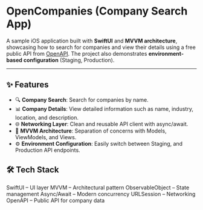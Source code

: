 # OpenCompanies (Company Search App)

A sample iOS application built with **SwiftUI** and **MVVM architecture**, showcasing how to search for companies and view their details using a free public API from [OpenAPI](https://openapi.com).
The project also demonstrates **environment-based configuration** (Staging, Production).

---

## ✨ Features
- 🔍 **Company Search**: Search for companies by name.
- 📊 **Company Details**: View detailed information such as name, industry, location, and description.
- 🌐 **Networking Layer**: Clean and reusable API client with async/await.
- 🧩 **MVVM Architecture**: Separation of concerns with Models, ViewModels, and Views.
- ⚙️ **Environment Configuration**: Easily switch between Staging, and Production API endpoints.

## 🛠️ Tech Stack

SwiftUI – UI layer
MVVM – Architectural pattern
ObservableObject – State management
Async/Await – Modern concurrency
URLSession – Networking
OpenAPI – Public API for company data

